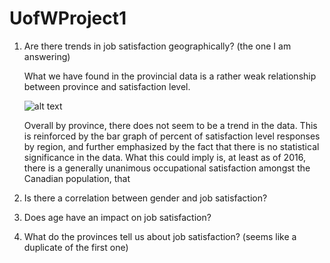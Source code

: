 # UofWProject1

1.	Are there trends in job satisfaction geographically? (the one I am answering)

    What we have found in the provincial data is a rather weak relationship between province and satisfaction level.

    ![alt text](https://github.com/hhodek/UofWProject1/tree/gar_branch/canada_project/results/province_bar_percent.png "Satisfaction percentages by province")
    
    Overall by province, there does not seem to be a trend in the data. This is reinforced by the bar graph of percent of satisfaction level responses by region, and further emphasized by the fact that there is no statistical significance in the data. What this could imply is, at least as of 2016, there is a generally unanimous occupational satisfaction amongst the Canadian population, that 

2.	Is there a correlation between gender and job satisfaction?
3.	Does age have an impact on job satisfaction?
4.	What do the provinces tell us about job satisfaction? (seems like a duplicate of the first one)
